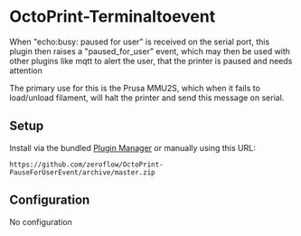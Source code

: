 # OctoPrint-Terminaltoevent

When "echo:busy: paused for user" is received on the serial port, this plugin then raises a "paused_for_user" event, which may then be used with other plugins like mqtt to alert the user, that the printer is paused and needs attention

The primary use for this is the Prusa MMU2S, which when it fails to load/unload filament, will halt the printer and send this message on serial.

## Setup

Install via the bundled [Plugin Manager](https://github.com/foosel/OctoPrint/wiki/Plugin:-Plugin-Manager)
or manually using this URL:

    https://github.com/zeroflow/OctoPrint-PauseForUserEvent/archive/master.zip

## Configuration

No configuration
